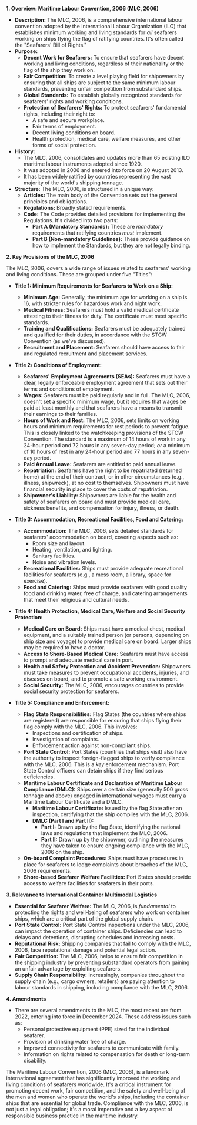 
**1. Overview: Maritime Labour Convention, 2006 (MLC, 2006)**

*   **Description:** The MLC, 2006, is a comprehensive international labour convention adopted by the International Labour Organization (ILO) that establishes minimum working and living standards for *all* seafarers working on ships flying the flag of ratifying countries. It's often called the "Seafarers' Bill of Rights."
*   **Purpose:**
    *   **Decent Work for Seafarers:** To ensure that seafarers have decent working and living conditions, regardless of their nationality or the flag of the ship they work on.
    *   **Fair Competition:** To create a level playing field for shipowners by ensuring that all ships are subject to the same minimum labour standards, preventing unfair competition from substandard ships.
    *   **Global Standards:** To establish globally recognized standards for seafarers' rights and working conditions.
    *   **Protection of Seafarers' Rights:** To protect seafarers' fundamental rights, including their right to:
        *   A safe and secure workplace.
        *   Fair terms of employment.
        *   Decent living conditions on board.
        *   Health protection, medical care, welfare measures, and other forms of social protection.
*   **History:**
    *   The MLC, 2006, consolidates and updates more than 65 existing ILO maritime labour instruments adopted since 1920.
    *   It was adopted in 2006 and entered into force on 20 August 2013.
    *   It has been widely ratified by countries representing the vast majority of the world's shipping tonnage.
*   **Structure:** The MLC, 2006, is structured in a unique way:
    *   **Articles:** The main body of the Convention sets out the general principles and obligations.
    *   **Regulations:** Broadly stated requirements.
    *   **Code:** The Code provides detailed provisions for implementing the Regulations. It's divided into two parts:
        *   **Part A (Mandatory Standards):** These are *mandatory* requirements that ratifying countries *must* implement.
        *   **Part B (Non-mandatory Guidelines):** These provide guidance on how to implement the Standards, but they are not legally binding.

**2. Key Provisions of the MLC, 2006**

The MLC, 2006, covers a wide range of issues related to seafarers' working and living conditions. These are grouped under five "Titles":

*   **Title 1: Minimum Requirements for Seafarers to Work on a Ship:**
    *   **Minimum Age:**  Generally, the minimum age for working on a ship is 16, with stricter rules for hazardous work and night work.
    *   **Medical Fitness:** Seafarers must hold a valid medical certificate attesting to their fitness for duty. The certificate must meet specific standards.
    *   **Training and Qualifications:** Seafarers must be adequately trained and qualified for their duties, in accordance with the STCW Convention (as we've discussed).
    *   **Recruitment and Placement:** Seafarers should have access to fair and regulated recruitment and placement services.

*   **Title 2: Conditions of Employment:**
    *   **Seafarers' Employment Agreements (SEAs):** Seafarers must have a clear, legally enforceable employment agreement that sets out their terms and conditions of employment.
    *   **Wages:** Seafarers must be paid regularly and in full. The MLC, 2006, doesn't set a specific minimum wage, but it requires that wages be paid at least monthly and that seafarers have a means to transmit their earnings to their families.
    *   **Hours of Work and Rest:**  The MLC, 2006, sets limits on working hours and minimum requirements for rest periods to prevent fatigue.  This is closely linked to the watchkeeping provisions of the STCW Convention. The standard is a maximum of 14 hours of work in any 24-hour period and 72 hours in any seven-day period; *or* a minimum of 10 hours of rest in any 24-hour period and 77 hours in any seven-day period.
    *   **Paid Annual Leave:** Seafarers are entitled to paid annual leave.
    *   **Repatriation:** Seafarers have the right to be repatriated (returned home) at the end of their contract, or in other circumstances (e.g., illness, shipwreck), at no cost to themselves. Shipowners must have financial security in place to cover the costs of repatriation.
    *   **Shipowner's Liability:** Shipowners are liable for the health and safety of seafarers on board and must provide medical care, sickness benefits, and compensation for injury, illness, or death.

*   **Title 3: Accommodation, Recreational Facilities, Food and Catering:**
    *   **Accommodation:** The MLC, 2006, sets detailed standards for seafarers' accommodation on board, covering aspects such as:
        *   Room size and layout.
        *   Heating, ventilation, and lighting.
        *   Sanitary facilities.
        *   Noise and vibration levels.
    *   **Recreational Facilities:** Ships must provide adequate recreational facilities for seafarers (e.g., a mess room, a library, space for exercise).
    *   **Food and Catering:** Ships must provide seafarers with good quality food and drinking water, free of charge, and catering arrangements that meet their religious and cultural needs.

*   **Title 4: Health Protection, Medical Care, Welfare and Social Security Protection:**
    *   **Medical Care on Board:** Ships must have a medical chest, medical equipment, and a suitably trained person (or persons, depending on ship size and voyage) to provide medical care on board. Larger ships may be required to have a doctor.
    *   **Access to Shore-Based Medical Care:** Seafarers must have access to prompt and adequate medical care in port.
    *   **Health and Safety Protection and Accident Prevention:** Shipowners must take measures to prevent occupational accidents, injuries, and diseases on board, and to promote a safe working environment.
    *   **Social Security:** The MLC, 2006, encourages countries to provide social security protection for seafarers.

*   **Title 5: Compliance and Enforcement:**
    *   **Flag State Responsibilities:** Flag States (the countries where ships are registered) are responsible for ensuring that ships flying their flag comply with the MLC, 2006. This involves:
        *   Inspections and certification of ships.
        *   Investigation of complaints.
        *   Enforcement action against non-compliant ships.
    *   **Port State Control:** Port States (countries that ships visit) also have the authority to inspect foreign-flagged ships to verify compliance with the MLC, 2006.  This is a *key* enforcement mechanism.  Port State Control officers can detain ships if they find serious deficiencies.
    *   **Maritime Labour Certificate and Declaration of Maritime Labour Compliance (DMLC):** Ships over a certain size (generally 500 gross tonnage and above) engaged in international voyages must carry a Maritime Labour Certificate and a DMLC.
        *   **Maritime Labour Certificate:**  Issued by the flag State after an inspection, certifying that the ship complies with the MLC, 2006.
        *   **DMLC (Part I and Part II):**
            *   **Part I:** Drawn up by the flag State, identifying the national laws and regulations that implement the MLC, 2006.
            *   **Part II:** Drawn up by the shipowner, outlining the measures they have taken to ensure ongoing compliance with the MLC, 2006 on the ship.
    *   **On-board Complaint Procedures:** Ships must have procedures in place for seafarers to lodge complaints about breaches of the MLC, 2006 requirements.
    *   **Shore-based Seafarer Welfare Facilities:** Port States should provide access to welfare facilities for seafarers in their ports.

**3. Relevance to International Container Multimodal Logistics**

*   **Essential for Seafarer Welfare:** The MLC, 2006, is *fundamental* to protecting the rights and well-being of seafarers who work on container ships, which are a critical part of the global supply chain.
*   **Port State Control:** Port State Control inspections under the MLC, 2006, can impact the operation of container ships. Deficiencies can lead to delays and detentions, disrupting schedules and increasing costs.
*   **Reputational Risk:** Shipping companies that fail to comply with the MLC, 2006, face reputational damage and potential legal action.
*   **Fair Competition:** The MLC, 2006, helps to ensure fair competition in the shipping industry by preventing substandard operators from gaining an unfair advantage by exploiting seafarers.
*   **Supply Chain Responsibility:** Increasingly, companies throughout the supply chain (e.g., cargo owners, retailers) are paying attention to labour standards in shipping, including compliance with the MLC, 2006.

**4. Amendments**

* There are several amendments to the MLC, the most recent are from 2022, entering into force in December 2024. These address issues such as:
    *   Personal protective equipment (PPE) sized for the individual seafarer.
    *   Provision of drinking water free of charge.
    *   Improved connectivity for seafarers to communicate with family.
    *   Information on rights related to compensation for death or long-term disability.

The Maritime Labour Convention, 2006 (MLC, 2006), is a landmark international agreement that has significantly improved the working and living conditions of seafarers worldwide. It's a critical instrument for promoting decent work, fair competition, and the safety and well-being of the men and women who operate the world's ships, including the container ships that are essential for global trade. Compliance with the MLC, 2006, is not just a legal obligation; it's a moral imperative and a key aspect of responsible business practice in the maritime industry.